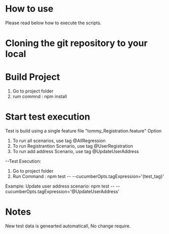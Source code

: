 # How to use 
Please read below how to execute the scripts.

# Cloning the git repository to your local


# Build Project
1. Go to project folder 
2. rum commnd : npm install

# Start test execution

Test is build using a single feature file "tommy_Registration.feature"
Option 
1. To run all scenarios, use tag @AllRegression
2. To run Registrantion Scenario, use tag @UserRegistration
3. To run add address Scenario, use tag @UpdateUserAddress

--Test Execution:
1. Go to project folder 
2. Run Command : npm test -- --cucumberOpts.tagExpression='{test_tag}'

Example: 
    Update user address scenario: npm test -- --cucumberOpts.tagExpression='@UpdateUserAddress'

# Notes
New test data is genearted automaticall, No change require.
